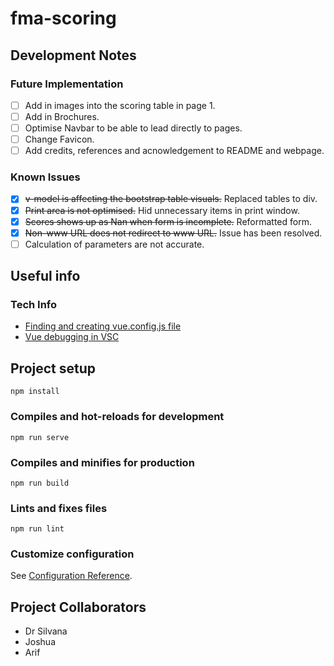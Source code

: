 # fma-scoring
## Development Notes
### Future Implementation
- [ ] Add in images into the scoring table in page 1.
- [ ] Add in Brochures.
- [ ] Optimise Navbar to be able to lead directly to pages.
- [ ] Change Favicon.
- [ ] Add credits, references and acnowledgement to README and webpage.

### Known Issues
- [x] ~~v-model is affecting the bootstrap table visuals.~~ Replaced tables to div.
- [x] ~~Print area is not optimised.~~ Hid unnecessary items in print window. 
- [x] ~~Scores shows up as Nan when form is incomplete.~~ Reformatted form.
- [x] ~~Non-www URL does not redirect to www URL.~~ Issue has been resolved. 
- [ ] Calculation of parameters are not accurate. 

## Useful info
### Tech Info
- [Finding and creating vue.config.js file](https://stackoverflow.com/questions/49423756/vue-cli-3-0-where-is-the-config-file)
- [Vue debugging in VSC](https://v2.vuejs.org/v2/cookbook/debugging-in-vscode.html?redirect=true)

## Project setup
```
npm install
```

### Compiles and hot-reloads for development
```
npm run serve
```

### Compiles and minifies for production
```
npm run build
```

### Lints and fixes files
```
npm run lint
```

### Customize configuration
See [Configuration Reference](https://cli.vuejs.org/config/).

## Project Collaborators
- Dr Silvana
- Joshua
- Arif